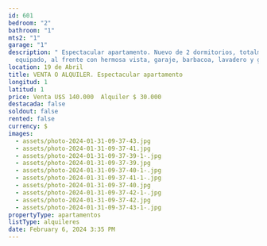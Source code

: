 ```yaml
---
id: 601
bedroom: "2"
bathroom: "1"
mts2: "1"
garage: "1"
description: " Espectacular apartamento. Nuevo de 2 dormitorios, totalmente
  equipado, al frente con hermosa vista, garaje, barbacoa, lavadero y gimnasio."
location: 19 de Abril
title: VENTA O ALQUILER. Espectacular apartamento
longitud: 1
latitud: 1
price: Venta U$S 140.000  Alquiler $ 30.000
destacada: false
soldout: false
rented: false
currency: $
images:
  - assets/photo-2024-01-31-09-37-43.jpg
  - assets/photo-2024-01-31-09-37-41.jpg
  - assets/photo-2024-01-31-09-37-39-1-.jpg
  - assets/photo-2024-01-31-09-37-39.jpg
  - assets/photo-2024-01-31-09-37-40-1-.jpg
  - assets/photo-2024-01-31-09-37-41-1-.jpg
  - assets/photo-2024-01-31-09-37-40.jpg
  - assets/photo-2024-01-31-09-37-42-1-.jpg
  - assets/photo-2024-01-31-09-37-42.jpg
  - assets/photo-2024-01-31-09-37-43-1-.jpg
propertyType: apartamentos
listType: alquileres
date: February 6, 2024 3:35 PM
---
```

